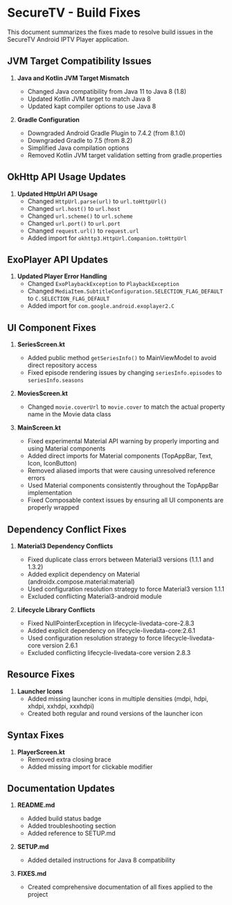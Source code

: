 # SecureTV - Build Fixes

This document summarizes the fixes made to resolve build issues in the SecureTV Android IPTV Player application.

## JVM Target Compatibility Issues

1. **Java and Kotlin JVM Target Mismatch**
   - Changed Java compatibility from Java 11 to Java 8 (1.8)
   - Updated Kotlin JVM target to match Java 8
   - Updated kapt compiler options to use Java 8

2. **Gradle Configuration**
   - Downgraded Android Gradle Plugin to 7.4.2 (from 8.1.0)
   - Downgraded Gradle to 7.5 (from 8.2)
   - Simplified Java compilation options
   - Removed Kotlin JVM target validation setting from gradle.properties

## OkHttp API Usage Updates

1. **Updated HttpUrl API Usage**
   - Changed `HttpUrl.parse(url)` to `url.toHttpUrl()`
   - Changed `url.host()` to `url.host`
   - Changed `url.scheme()` to `url.scheme`
   - Changed `url.port()` to `url.port`
   - Changed `request.url()` to `request.url`
   - Added import for `okhttp3.HttpUrl.Companion.toHttpUrl`

## ExoPlayer API Updates

1. **Updated Player Error Handling**
   - Changed `ExoPlaybackException` to `PlaybackException`
   - Changed `MediaItem.SubtitleConfiguration.SELECTION_FLAG_DEFAULT` to `C.SELECTION_FLAG_DEFAULT`
   - Added import for `com.google.android.exoplayer2.C`

## UI Component Fixes

1. **SeriesScreen.kt**
   - Added public method `getSeriesInfo()` to MainViewModel to avoid direct repository access
   - Fixed episode rendering issues by changing `seriesInfo.episodes` to `seriesInfo.seasons`

2. **MoviesScreen.kt**
   - Changed `movie.coverUrl` to `movie.cover` to match the actual property name in the Movie data class

3. **MainScreen.kt**
   - Fixed experimental Material API warning by properly importing and using Material components
   - Added direct imports for Material components (TopAppBar, Text, Icon, IconButton)
   - Removed aliased imports that were causing unresolved reference errors
   - Used Material components consistently throughout the TopAppBar implementation
   - Fixed Composable context issues by ensuring all UI components are properly wrapped

## Dependency Conflict Fixes

1. **Material3 Dependency Conflicts**
   - Fixed duplicate class errors between Material3 versions (1.1.1 and 1.3.2)
   - Added explicit dependency on Material (androidx.compose.material:material)
   - Used configuration resolution strategy to force Material3 version 1.1.1
   - Excluded conflicting Material3-android module

2. **Lifecycle Library Conflicts**
   - Fixed NullPointerException in lifecycle-livedata-core-2.8.3
   - Added explicit dependency on lifecycle-livedata-core:2.6.1
   - Used configuration resolution strategy to force lifecycle-livedata-core version 2.6.1
   - Excluded conflicting lifecycle-livedata-core version 2.8.3

## Resource Fixes

1. **Launcher Icons**
   - Added missing launcher icons in multiple densities (mdpi, hdpi, xhdpi, xxhdpi, xxxhdpi)
   - Created both regular and round versions of the launcher icon

## Syntax Fixes

1. **PlayerScreen.kt**
   - Removed extra closing brace
   - Added missing import for clickable modifier

## Documentation Updates

1. **README.md**
   - Added build status badge
   - Added troubleshooting section
   - Added reference to SETUP.md

2. **SETUP.md**
   - Added detailed instructions for Java 8 compatibility

3. **FIXES.md**
   - Created comprehensive documentation of all fixes applied to the project